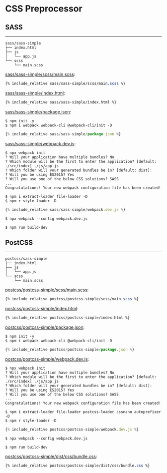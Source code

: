 # CSS Preprocessor

## SASS
---

```
sass/sass-simple
├── index.html
├── js
│   └── app.js
└── scss
    └── main.scss
```

[sass/sass-simple/scss/main.scss](sass/sass-simple/scss/main.scss):
```scss
{% include_relative sass/sass-simple/scss/main.scss %}
```

[sass/sass-simple/index.html](sass/sass-simple/index.html):
```html
{% include_relative sass/sass-simple/index.html %}
```

[sass/sass-simple/package.json](sass/sass-simple/package.json):

```
$ npm init -y
$ npm i webpack webpack-cli @webpack-cli/init -D
```

```js
{% include_relative sass/sass-simple/package.json %}
```

[sass/sass-simple/webpack.dev.js](sass/sass-simple/webpack.dev.js):

```
$ npx webpack init
? Will your application have multiple bundles? No
? Which module will be the first to enter the application? [default: ./src/index] ./js/app.js
? Which folder will your generated bundles be in? [default: dist]:
? Will you be using ES2015? Yes
? Will you use one of the below CSS solutions? SASS
...
Congratulations! Your new webpack configuration file has been created!
```

```
$ npm i extract-loader file-loader -D
$ npm r style-loader -D
```

```js
{% include_relative sass/sass-simple/webpack.dev.js %}
```

```
$ npx webpack --config webpack.dev.js
```

```
$ npm run build-dev
```

## PostCSS
---

```
postcss/sass-simple
├── index.html
├── js
│   └── app.js
└── scss
    └── main.scss
```

[postcss/postcss-simple/scss/main.scss](postcss/postcss-simple/scss/main.scss):
```scss
{% include_relative postcss/postcss-simple/scss/main.scss %}
```

[postcss/postcss-simple/index.html](postcss/postcss-simple/index.html):
```html
{% include_relative postcss/postcss-simple/index.html %}
```

[postcss/postcss-simple/package.json](postcss/postcss-simple/package.json):

```
$ npm init -y
$ npm i webpack webpack-cli @webpack-cli/init -D
```

```js
{% include_relative postcss/postcss-simple/package.json %}
```

[postcss/postcss-simple/webpack.dev.js](postcss/postcss-simple/webpack.dev.js):

```
$ npx webpack init
? Will your application have multiple bundles? No
? Which module will be the first to enter the application? [default: ./src/index] ./js/app.js
? Which folder will your generated bundles be in? [default: dist]:
? Will you be using ES2015? Yes
? Will you use one of the below CSS solutions? SASS
...
Congratulations! Your new webpack configuration file has been created!
```

```
$ npm i extract-loader file-loader postcss-loader cssnano autoprefixer -D
$ npm r style-loader -D
```

```js
{% include_relative postcss/postcss-simple/webpack.dev.js %}
```

```
$ npx webpack --config webpack.dev.js
```

```
$ npm run build-dev
```

[postcss/postcss-simple/dist/css/bundle.css](postcss/postcss-simple/dist/css/bundle.css):
```css
{% include_relative postcss/postcss-simple/dist/css/bundle.css %}
```